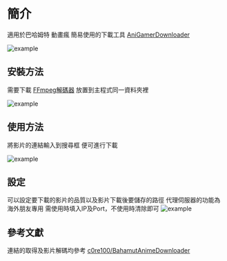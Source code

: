 # 簡介

適用於巴哈姆特 動畫瘋
簡易使用的下載工具
[AniGamerDownloader](https://github.com/sakuraakira/AniGamerDownloader/releases)

![example](https://i.imgur.com/5eIA5ru.png)


## 安裝方法

需要下載 [FFmpeg解碼器](https://ffmpeg.zeranoe.com/builds/) 放置到主程式同一資料夾裡

![example](https://i.imgur.com/yawZWly.png)



## 使用方法

將影片的連結輸入到搜尋框 便可進行下載

![example](https://i.imgur.com/8Yizy4o.png)


## 設定

可以設定要下載的影片的品質以及影片下載後要儲存的路徑
代理伺服器的功能為海外朋友專用 需使用時填入IP及Port，不使用時清除即可
![example](https://i.imgur.com/nhAPXU6.png)


## 參考文獻



連結的取得及影片解碼均參考 [c0re100/BahamutAnimeDownloader](https://github.com/c0re100/BahamutAnimeDownloader/)

